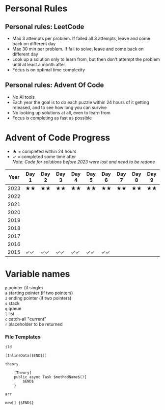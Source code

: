 # Personal Rules

## Personal rules: LeetCode
- Max 3 attempts per problem. If failed all 3 attempts, leave and come back on different day
- Max 30 min per problem. If fail to solve, leave and come back on different day
- Look up a solution only to learn from, but then don't attempt the problem until at least a month after
- Focus is on optimal time complexity

## Personal rules: Advent Of Code
- No AI tools
- Each year the goal is to do each puzzle within 24 hours of it getting released, and to see how long you can survive
- No looking up solutions at all, even to learn from
- Focus is completing as fast as possible

# Advent of Code Progress

- **★**  = completed within 24 hours
- *✓* = completed some time after  
*Note: Code for solutions before 2023 were lost and need to be redone*

| Year | Day 1 | Day 2 | Day 3 | Day 4 | Day 5 | Day 6 | Day 7 | Day 8 | Day 9 | Day 10 | Day 11 | Day 12 | Day 13 | Day 14 | Day 15 | Day 16 | Day 17 | Day 18 | Day 19 | Day 20 | Day 21 | Day 22 | Day 23 | Day 24 | Day 25 |
|------|-------|-------|-------|-------|-------|-------|-------|-------|-------|--------|--------|--------|--------|--------|--------|--------|--------|--------|--------|--------|--------|--------|--------|--------|--------|
| 2023 |   **★★**    |   **★★**    |   **★★**    |   **★★**    |    **★★**   |    **★★**   |  **★★**     |   **★★**    |   **★★**    |    **★★**    |     **★★**   |   **★★**     |    **★***✓*    |        |        |        |        |        |        |        |        |        |        |        |        |
| 2022 |       |       |       |       |       |       |       |       |       |        |        |        |        |        |        |        |        |        |        |        |        |        |        |        |        |
| 2021 |       |       |       |       |       |       |       |       |       |        |        |        |        |        |        |        |        |        |        |        |        |        |        |        |        |
| 2020 |       |       |       |       |       |       |       |       |       |        |        |        |        |        |        |        |        |        |        |        |        |        |        |        |        |
| 2019 |       |       |       |       |       |       |       |       |       |        |        |        |        |        |        |        |        |        |        |        |        |        |        |        |        |
| 2018 |       |       |       |       |       |       |       |       |       |        |        |        |        |        |        |        |        |        |        |        |        |        |        |        |        |
| 2017 |       |       |       |       |       |       |       |       |       |        |        |        |        |        |        |        |        |        |        |        |        |        |        |        |        |
| 2016 |       |       |       |       |       |       |       |       |       |        |        |        |        |        |        |        |        |        |        |        |        |        |        |        |        |
| 2015 |   *✓✓*    |   *✓✓*    |   *✓✓*    |   *✓✓*    |   *✓✓*    |  *✓✓*     |       |       |       |        |        |        |        |        |        |        |        |        |        |        |        |        |        |        |        |


# Variable names
`p` pointer (if single)  
`a` starting pointer (if two pointers)  
`z` ending pointer (if two pointers)  
`s` stack   
`q` queue  
`l` list  
`c` catch-all "current"  
`r` placeholder to be returned



### File Templates

`ild`  
```
[InlineData($END$)]
```  
  
`theory`
```
    [Theory]
    public async Task $methodName$(){
        $END$
    }
```

`arr`
```
new[] {$END$}
```